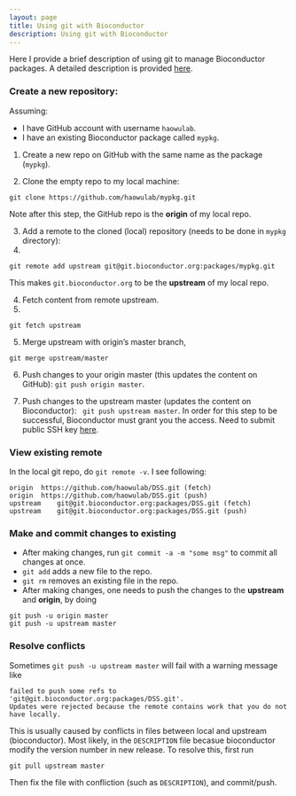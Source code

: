 ```yaml
---
layout: page
title: Using git with Bioconductor
description: Using git with Bioconductor
---
```


Here I provide a brief description of using git to manage Bioconductor packages. A detailed description is provided [here](https://www.bioconductor.org/developers/how-to/git/). 


### Create a new repository: 

Assuming:

-  I  have GitHub account with username `haowulab`. 
- I have an existing Bioconductor package called `mypkg`.


1. Create a new repo on GitHub with the same name as the package (`mypkg`).


2. Clone the empty repo to my local machine:

```
git clone https://github.com/haowulab/mypkg.git
```

Note after this step, the GitHub repo is the **origin** of my local repo. 

3. Add a remote to the cloned (local) repository (needs to be done in `mypkg` directory):
4. 
```
git remote add upstream git@git.bioconductor.org:packages/mypkg.git
```
This makes  `git.bioconductor.org` to be the **upstream** of my local repo. 

4. Fetch content from remote upstream. 
5. 
```
git fetch upstream
```

5. Merge upstream with origin’s master branch,
```
git merge upstream/master
```

6. Push changes to your origin master (this updates the content on GitHub): `git push origin master`. 

7. Push changes to the upstream master (updates the content on Bioconductor):  ``` git push upstream master```.
In order for this step to be successful, Bioconductor must grant you the access. Need to submit public SSH key [here](https://docs.google.com/forms/d/e/1FAIpQLSdlTbNjsQJDp0BA480vo4tNufs0ziNyNmexegNZgNieIovbAA/viewform). 


### View existing remote 

In the local git repo, do `git remote -v`. I see following: 

```
origin	https://github.com/haowulab/DSS.git (fetch)
origin	https://github.com/haowulab/DSS.git (push)
upstream	git@git.bioconductor.org:packages/DSS.git (fetch)
upstream	git@git.bioconductor.org:packages/DSS.git (push)
```

### Make and commit changes to existing 

- After making changes, run `git commit -a -m "some msg"` to commit all changes at once. 
- `git add` adds a new file to the repo. 
- `git rm` removes an existing file in the repo. 
- After making changes, one needs to push the changes to the **upstream** and **origin**, by doing 

```
git push -u origin master
git push -u upstream master
```

### Resolve conflicts
Sometimes `git push -u upstream master` will fail with a warning message like 

```
failed to push some refs to 'git@git.bioconductor.org:packages/DSS.git'. 
Updates were rejected because the remote contains work that you do not have locally.
``` 

This is usually caused by conflicts in files between local and upstream (bioconductor). Most likely, in the `DESCRIPTION` file becasue bioconductor modify the version number in new release. To resolve this, first run 

```
git pull upstream master
```

Then fix the file with confliction (such as `DESCRIPTION`), and commit/push.



